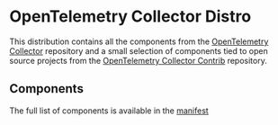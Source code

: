 # OpenTelemetry Collector Distro

This distribution contains all the components from the [OpenTelemetry Collector](https://github.com/open-telemetry/opentelemetry-collector) repository and a small selection of  components tied to open source projects from the [OpenTelemetry Collector Contrib](https://github.com/open-telemetry/opentelemetry-collector-contrib) repository.

## Components

The full list of components is available in the [manifest](manifest.yaml)
